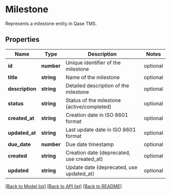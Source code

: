 # Milestone

Represents a milestone entity in Qase TMS.

## Properties

Name | Type | Description | Notes
------------ | ------------- | ------------- | -------------
**id** | **number** | Unique identifier of the milestone | optional
**title** | **string** | Name of the milestone | optional
**description** | **string** | Detailed description of the milestone | optional
**status** | **string** | Status of the milestone (active/completed) | optional
**created_at** | **string** | Creation date in ISO 8601 format | optional
**updated_at** | **string** | Last update date in ISO 8601 format | optional
**due_date** | **number** | Due date timestamp | optional
**created** | **string** | Creation date (deprecated, use created_at) | optional
**updated** | **string** | Update date (deprecated, use updated_at) | optional

[[Back to Model list]](../README.md#documentation-for-models) [[Back to API list]](../README.md#documentation-for-api-endpoints) [[Back to README]](../README.md)
